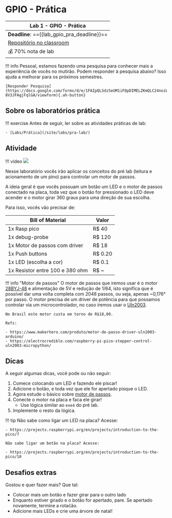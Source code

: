 # GPIO - Prática

| Lab 1 - GPIO - Prática                                 |
|--------------------------------------------------------|
| **Deadline**: =={{lab_gpio_pra_deadline}}==            |
| [Repositório no classroom]({{lab_gpio_pra_classroom}}) |
| 💰 70% nota de lab                                     |


!!! info
    Pessoal, estamos fazendo uma pesquisa para conhecer mais a experiência de vocês no mutirão. Podem responder à pesquisa abaixo? Isso ajuda a melhorar para os próximos semestres.

    [Responder Pesquisa](https://docs.google.com/forms/d/e/1FAIpQLSdzSeUM1iFQpDIMELZKmQLC24noiWwkfSSv-8V3JFAgjFqlGA/viewform){.ah-button}

## Sobre os laboratórios prática

!!! exercise
    Antes de seguir, ler sobre as atividades práticas de lab:
    
    - [Labs/Prática](/site/labs/pra-lab/)

## Atividade

!!! video
    ![](https://youtu.be/xx529vCDUPM)

Nesse laboratório vocês irão aplicar os conceitos do pré lab (leitura e acionamento de um pino) para controlar um motor de passos. 

A ideia geral é que vocês possuam um botão um LED e o motor de passos conectado na placa, toda vez que o botão for pressionado o LED deve acender e o motor girar 360 graus para uma direção de sua escolha.

Para isso, vocês vão precisar de:

| Bill of Material                | Valor   |
|---------------------------------|---------|
| 1x Rasp pico                    | R$ 40   |
| 1x debug-probe                  | R$ 120  |
| 1x Motor de passos com driver   | R$ 18   |
| 1x Push buttons                 | R$ 0.20 |
| 1x LED (escolha a cor)          | R$ 0.1  |
| 1x Resistor entre 100 e 380 ohm | R$ ~    |

!!! info "Motor de passos"
    O motor de passos que iremos usar é o motor [28BYJ-48](https://www.makerhero.com/img/files/download/Datasheet_28BYJ-48.pdf) e alimentação de 5V e redução de 1/64, isto significa que é possível dar uma volta completa com 2048 passos, ou seja, apenas ~0,176° por passo. O motor precisa de um driver de potência para que possamos controlar via um microcontrolador, no caso iremos usar o [Uln2003](https://www.makerhero.com/img/files/download/ULN2003A-Datasheet.pdf).
    
    No Brasil este motor custa em torno de R$18,00.
    
    Refs:
 
    - https://www.makerhero.com/produto/motor-de-passo-driver-uln2003-arduino/
    - https://electrocredible.com/raspberry-pi-pico-stepper-control-uln2003-micropython/

## Dicas

A seguir algumas dicas, você pode ou não seguir:

1. Comece colocando um LED e fazendo ele piscar!
1. Adicione o botão, e toda vez que ele for apertado pisque o LED.
1. Agora estude o básico sobre [motor de passos](https://howtomechatronics.com/tutorials/arduino/stepper-motors-and-arduino-the-ultimate-guide/).
1. Conecte o motor na placa e faca ele girar!
    - Use lógica similar ao `exe4` do pré lab.
1. Implemente o resto da lógica.

!!! tip
    Não sabe como ligar um LED na placa? Acesse:
    
    - https://projects.raspberrypi.org/en/projects/introduction-to-the-pico/7
    
    Não sabe ligar um botão na placa? Acesse:
    
    - https://projects.raspberrypi.org/en/projects/introduction-to-the-pico/10

## Desafios extras

Gostou e quer fazer mais? Que tal:

- Colocar mais um botão e fazer girar para o outro lado
- Enquanto estiver girado e o botão for apertado, pare. Se apertado novamente, termine a rotaćão.
- Adicione mais LEDs e crie uma árvore de natal! 
